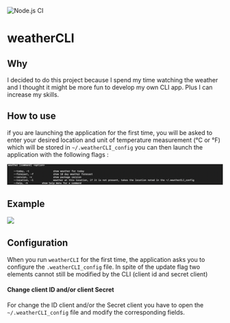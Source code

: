 ![Node.js CI](https://github.com/ClementBolin/weatherCLI/workflows/Node.js%20CI/badge.svg)

# weatherCLI

## Why

I decided to do this project because I spend my time watching the weather and I thought it might be more fun to develop my own CLI app. Plus I can increase my skills.


## How to use

if you are launching the application for the first time, you will be asked to enter your desired location and unit of temperature measurement (°C or °F) which will be stored in ```~/.weatherCLI_config```
you can then launch the application with the following flags :

![help](./assets/help.png)

## Example

![](./assets/weatherG.gif)

## Configuration

When you run ```weatherCLI``` for the first time, the application asks you to configure the ```.weatherCLI_config``` file. In spite of the update flag two elements cannot still be modified by the CLI (client id and secret client)

#### Change client ID and/or client Secret

For change the ID client and/or the Secret client you have to open the ```~/.weatherCLI_config``` file and modify the corresponding fields. 
